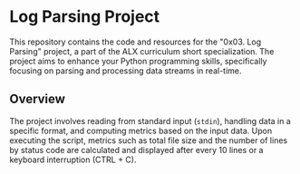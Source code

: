 # Log Parsing Project

This repository contains the code and resources for the "0x03. Log Parsing" project, a part of the ALX curriculum short specialization. The project aims to enhance your Python programming skills, specifically focusing on parsing and processing data streams in real-time.

## Overview

The project involves reading from standard input (`stdin`), handling data in a specific format, and computing metrics based on the input data. Upon executing the script, metrics such as total file size and the number of lines by status code are calculated and displayed after every 10 lines or a keyboard interruption (CTRL + C).
